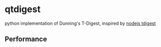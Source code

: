 qtdigest
==========

python implementation of Dunning's T-Digest, inspired by [nodejs tdigest](https://github.com/welch/tdigest)

Performance
---------
